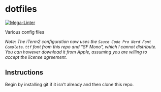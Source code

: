 # dotfiles

[![Mega-Linter](https://github.com/joe-sharp/dotfiles/workflows/Mega-Linter/badge.svg?branch=main)](https://nvuillam.github.io/mega-linter)

Various config files

*Note: The iTerm2 configuration now uses the `Sauce Code Pro Nerd Font Complete.ttf` font from this repo
and "SF Mono", which I cannot distribute. You can however download it from Apple,
assuming you are willing to accept the license agreement.*

## Instructions

Begin by installing git if it isn't already and then clone this repo.
